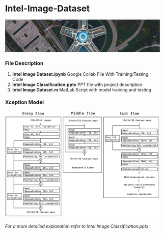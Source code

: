 # Intel-Image-Dataset

![alt text](https://github.com/nogifeet/Intel-Image-Dataset/blob/main/data.jpg "Intel Dataset")

### File Description

1. **Intel Image Dataset.ipynb** Google Collab File With Training/Testing Code
2. **Intel Image Classification.pptx** PPT file with project description
3. **Intel Image Dataset.m** MatLab Script with model training and testing

### Xception Model
![alt text](https://github.com/nogifeet/Intel-Image-Dataset/blob/main/xception.png "Xception")

###### For a more detailed explanation refer to Intel Image Classification.pptx

